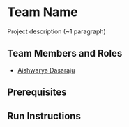 # Team Name

Project description (~1 paragraph)

## Team Members and Roles

* [Aishwarya Dasaraju](https://github.com/dasarajuaishwarya/CIS641-HW2-Dasaraju/blob/main/README.md)


## Prerequisites

## Run Instructions
